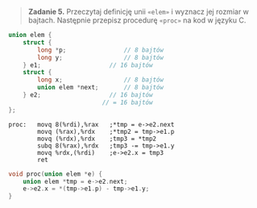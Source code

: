 > **Zadanie 5.** Przeczytaj definicję unii `«elem»` i wyznacz jej rozmiar w bajtach. Następnie przepisz procedurę `«proc»` na kod w języku C.

```c
union elem {
    struct {
        long *p;                // 8 bajtów
        long y;                 // 8 bajtów
    } e1;                   // 16 bajtów
    struct {
        long x;                 // 8 bajtów
        union elem *next;       // 8 bajtów
    } e2;                   // 16 bajtów
                          // = 16 bajtów
};
```

```assembly
proc:   movq 8(%rdi),%rax   ;*tmp = e->e2.next
        movq (%rax),%rdx    ;*tmp2 = tmp->e1.p
        movq (%rdx),%rdx    ;tmp3 = *tmp2
        subq 8(%rax),%rdx   ;tmp3 -= tmp->e1.y
        movq %rdx,(%rdi)    ;e->e2.x = tmp3
        ret
```

```c
void proc(union elem *e) {
    union elem *tmp = e->e2.next;
    e->e2.x = *(tmp->e1.p) - tmp->e1.y;
}
```